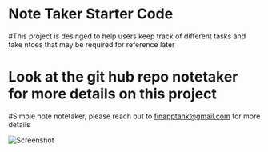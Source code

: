 # Note Taker Starter Code

#This project is desinged to help users keep track of different tasks and take ntoes that may be required for reference later

# Look at the git hub repo notetaker for more details on this project

#Simple note notetaker, please reach out to finapptank@gmail.com for more details


![Screenshot](https://github.com/francofin/notetaker/blob/master/public/assets/images/notetake.PNG?raw=true)
